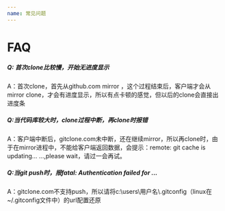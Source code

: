 ```yaml
---
name: 常见问题
---
```


# FAQ

##### Q: 首次clone比较慢，开始无进度显示

A：首次clone，首先从github.com  mirror ，这个过程结束后，客户端才会从mirror clone，才会有进度显示，所以有点卡顿的感觉，但以后的clone会直接出进度条

##### Q:当代码库较大时，clone过程中断，再clone时报错

A：客户端中断后，gitclone.com未中断，还在继续mirror，所以再clone时，由于在mirror进程中，不能给客户端返回数据，会提示：remote: git cache is updating... ...,please wait，请过一会再试。

##### Q:当git push时，报fatal: Authentication failed for ...

A：gitclone.com不支持push，所以请将c:\users\用户名\\.gitconfig（linux在~/.gitconfig文件中）的url配置还原